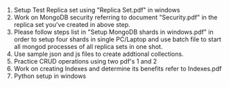 1. Setup Test Replica set using "Replica Set.pdf"  in windows
2. Work on MongoDB security referring to document "Security.pdf" in the replica set you've created in above step.   
3. Please follow steps list in "Setup MongoDB shards in windows.pdf" in order to setup four shards in single PC/Laptop
   and use batch file to start all mongod processes of all replica sets in one shot.
4. Use sample json and js files to create addtional collections.
5. Practice CRUD operations using two pdf's 1 and 2
6. Work on creating Indexes and determine its benefits refer to Indexes.pdf
7. Python setup in windows
